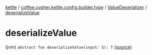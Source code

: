 [kettle](../../index.md) / [coffee.cypher.kettle.config.builder.type](../index.md) / [ValueDeserializer](index.md) / [deserializeValue](./deserialize-value.md)

# deserializeValue

(jvm) `abstract fun deserializeValue(input: S): T` [(source)](https://github.com/Cypher121/kettle/blob/master/src/main/kotlin/coffee/cypher/kettle/config/builder/type/ValueDeserializer.kt#L4)